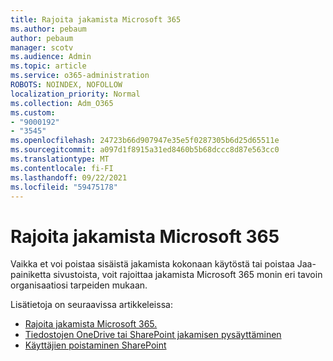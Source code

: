 ```yaml
---
title: Rajoita jakamista Microsoft 365
ms.author: pebaum
author: pebaum
manager: scotv
ms.audience: Admin
ms.topic: article
ms.service: o365-administration
ROBOTS: NOINDEX, NOFOLLOW
localization_priority: Normal
ms.collection: Adm_O365
ms.custom:
- "9000192"
- "3545"
ms.openlocfilehash: 24723b66d907947e35e5f0287305b6d25d65511e
ms.sourcegitcommit: a097d1f8915a31ed8460b5b68dccc8d87e563cc0
ms.translationtype: MT
ms.contentlocale: fi-FI
ms.lasthandoff: 09/22/2021
ms.locfileid: "59475178"
---
```

# <a name="limit-sharing-in-microsoft-365"></a>Rajoita jakamista Microsoft 365

Vaikka et voi poistaa sisäistä jakamista kokonaan käytöstä tai poistaa Jaa-painiketta sivustoista, voit rajoittaa jakamista Microsoft 365 monin eri tavoin organisaatiosi tarpeiden mukaan. 

Lisätietoja on seuraavissa artikkeleissa:

- [Rajoita jakamista Microsoft 365.](https://docs.microsoft.com/Office365/Enterprise/microsoft-365-limit-sharing)
- [Tiedostojen OneDrive tai SharePoint jakamisen pysäyttäminen](https://support.office.com/article/stop-sharing-onedrive-or-sharepoint-files-or-folders-or-change-permissions-0a36470f-d7fe-40a0-bd74-0ac6c1e13323)
- [Käyttäjien poistaminen SharePoint](https://docs.microsoft.com/sharepoint/remove-users)